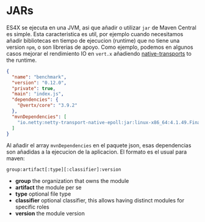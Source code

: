 # JARs

ES4X se ejecuta en una JVM, asi que añadir o utilizar `jar` de Maven Central es simple. Esta caracteristica es util, por ejemplo
cuando necesitamos añadir bibliotecas en tiempo de ejecucion (runtime) que no tiene una version `npm`, o son librerias de apoyo.
Como ejemplo, podemos en algunos casos mejorar el rendimiento IO en `vert.x` añadiendo
[native-transports](https://netty.io/wiki/native-transports.html) to the runtime.

```json
{
  "name": "benchmark",
  "version": "0.12.0",
  "private": true,
  "main": "index.js",
  "dependencies": {
    "@vertx/core": "3.9.2"
  },
  "mvnDependencies": [
    "io.netty:netty-transport-native-epoll:jar:linux-x86_64:4.1.49.Final"
  ]
}
```

Al añadir el array `mvnDependencies` en el paquete json, esas dependencias son añadidas a la ejecucion de la aplicacion.
El formato es el usual para maven:

```
group:artifact[:type][:classifier]:version
```

* **group** the organization that owns the module
* **artifact** the module per se
* **type** optional file type
* **classifier** optional classifier, this allows having distinct modules for specific roles
* **version** the module version




